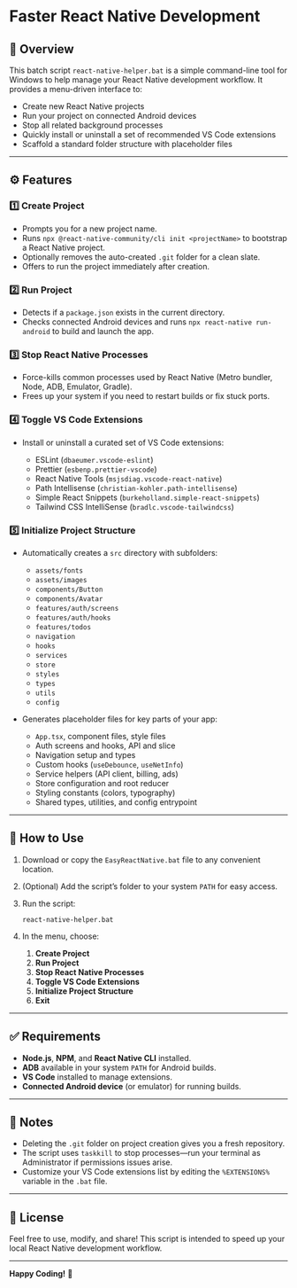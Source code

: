# Faster React Native Development


## 📜 Overview

This batch script `react-native-helper.bat` is a simple command-line tool for Windows to help manage your React Native development workflow. It provides a menu-driven interface to:

- Create new React Native projects  
- Run your project on connected Android devices  
- Stop all related background processes  
- Quickly install or uninstall a set of recommended VS Code extensions  
- Scaffold a standard folder structure with placeholder files  

---

## ⚙️ Features

### 1️⃣ Create Project

- Prompts you for a new project name.  
- Runs `npx @react-native-community/cli init <projectName>` to bootstrap a React Native project.  
- Optionally removes the auto-created `.git` folder for a clean slate.  
- Offers to run the project immediately after creation.  

### 2️⃣ Run Project

- Detects if a `package.json` exists in the current directory.  
- Checks connected Android devices and runs `npx react-native run-android` to build and launch the app.  

### 3️⃣ Stop React Native Processes

- Force-kills common processes used by React Native (Metro bundler, Node, ADB, Emulator, Gradle).  
- Frees up your system if you need to restart builds or fix stuck ports.  

### 4️⃣ Toggle VS Code Extensions

- Install or uninstall a curated set of VS Code extensions:

  - ESLint (`dbaeumer.vscode-eslint`)  
  - Prettier (`esbenp.prettier-vscode`)  
  - React Native Tools (`msjsdiag.vscode-react-native`)  
  - Path Intellisense (`christian-kohler.path-intellisense`)  
  - Simple React Snippets (`burkeholland.simple-react-snippets`)  
  - Tailwind CSS IntelliSense (`bradlc.vscode-tailwindcss`)  

### 5️⃣ Initialize Project Structure

- Automatically creates a `src` directory with subfolders:

  - `assets/fonts`  
  - `assets/images`  
  - `components/Button`  
  - `components/Avatar`  
  - `features/auth/screens`  
  - `features/auth/hooks`  
  - `features/todos`  
  - `navigation`  
  - `hooks`  
  - `services`  
  - `store`  
  - `styles`  
  - `types`  
  - `utils`  
  - `config`  

- Generates placeholder files for key parts of your app:

  - `App.tsx`, component files, style files  
  - Auth screens and hooks, API and slice  
  - Navigation setup and types  
  - Custom hooks (`useDebounce`, `useNetInfo`)  
  - Service helpers (API client, billing, ads)  
  - Store configuration and root reducer  
  - Styling constants (colors, typography)  
  - Shared types, utilities, and config entrypoint  

---

## 🚀 How to Use

1. Download or copy the `EasyReactNative.bat` file to any convenient location.

2. (Optional) Add the script’s folder to your system `PATH` for easy access.

3. Run the script:

   ```batch
   react-native-helper.bat
   ```

4. In the menu, choose:

   1. **Create Project**  
   2. **Run Project**  
   3. **Stop React Native Processes**  
   4. **Toggle VS Code Extensions**  
   5. **Initialize Project Structure**  
   6. **Exit**  

---

## ✅ Requirements

- **Node.js**, **NPM**, and **React Native CLI** installed.  
- **ADB** available in your system `PATH` for Android builds.  
- **VS Code** installed to manage extensions.  
- **Connected Android device** (or emulator) for running builds.  

---

## 📝 Notes

- Deleting the `.git` folder on project creation gives you a fresh repository.  
- The script uses `taskkill` to stop processes—run your terminal as Administrator if permissions issues arise.  
- Customize your VS Code extensions list by editing the `%EXTENSIONS%` variable in the `.bat` file.  

---

## 🤝 License

Feel free to use, modify, and share! This script is intended to speed up your local React Native development workflow.

---

**Happy Coding!** 🚀
